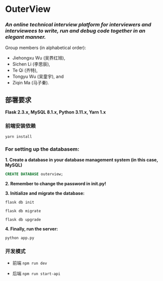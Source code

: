 # OuterView
### *An online technical interview platform for interviewers and interviewees to write, run and debug code together in an elegant manner.*

Group members (in alphabetical order): 
+ Jiehongxu Wu (吴界红旭), 
+ Sichen Li (李思辰), 
+ Te Qi (齐特), 
+ Tongyu Wu (吴童宇), and 
+ Ziqin Ma (马子秦). 


## 部署要求

**Flask 2.3.x, MySQL 8.1.x, Python 3.11.x, Yarn 1.x**

### 前端安装依赖

```shell
yarn install
```

### For setting up the databasem:

**1. Create a database in your database management system (in this case, MySQL)**
```SQL
CREATE DATABASE outerview;
```
**2. Remember to change the password in __init__.py!**

**3. Initialize and migrate the database:** 
```shell
flask db init
```
```shell
flask db migrate
```
```shell
flask db upgrade
```
**4. Finally, run the server:** 
```shell
python app.py
```

### 开发模式
* 前端
   ```npm run dev```

* 后端
  ```npm run start-api```
